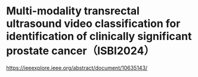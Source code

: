 # Multi-modality transrectal ultrasound video classification for identification of clinically significant prostate cancer（ISBI2024）
https://ieeexplore.ieee.org/abstract/document/10635143/
